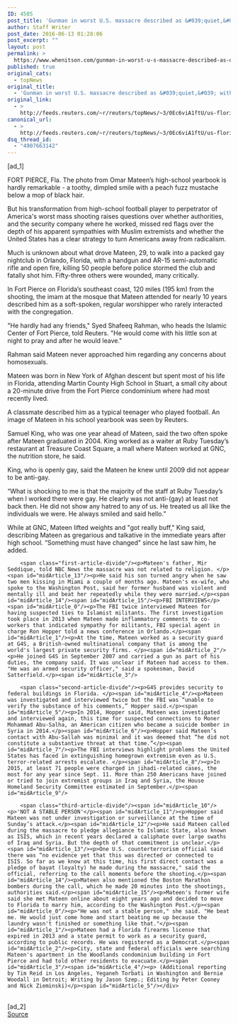 ```yaml
---
ID: 4505
post_title: 'Gunman in worst U.S. massacre described as &#039;quiet,&#039; with few friends'
author: Staff Writer
post_date: 2016-06-13 01:28:06
post_excerpt: ""
layout: post
permalink: >
  https://www.whenitson.com/gunman-in-worst-u-s-massacre-described-as-quiet-with-few-friends/
published: true
original_cats:
  - topNews
original_title:
  - 'Gunman in worst U.S. massacre described as &#039;quiet,&#039; with few friends'
original_link:
  - >
    http://feeds.reuters.com/~r/reuters/topNews/~3/0Ec6viA1ftU/us-florida-shooting-gunman-idUSKCN0YY11B
canonical_url:
  - >
    http://feeds.reuters.com/~r/reuters/topNews/~3/0Ec6viA1ftU/us-florida-shooting-gunman-idUSKCN0YY11B
dsq_thread_id:
  - "4907663142"
---
```

 [ad_1]
<br><div id="articleText">
<span id="midArticle_start"/>

<span id="midArticle_0"/><span class="focusParagraph" readability="5"><p><span class="articleLocation">FORT PIERCE, Fla.</span> The photo from Omar Mateen’s high-school yearbook is hardly remarkable - a toothy, dimpled smile with a peach fuzz mustache below a mop of black hair. </p></span><span id="midArticle_1"/><p>But his transformation from high-school football player to perpetrator of America's worst mass shooting raises questions over whether authorities, and the security company where he worked, missed red flags over the depth of his apparent sympathies with Muslim extremists and whether the United States has a clear strategy to turn Americans away from radicalism.</p><span id="midArticle_2"/><p>Much is unknown about what drove Mateen, 29, to walk into a packed gay nightclub in Orlando, Florida, with a handgun and AR-15 semi-automatic rifle and open fire, killing 50 people before police stormed the club and fatally shot him. Fifty-three others were wounded, many critically. </p><span id="midArticle_3"/><p>In Fort Pierce on Florida’s southeast coast, 120 miles (195 km) from the shooting, the imam at the mosque that Mateen attended for nearly 10 years described him as a soft-spoken, regular worshipper who rarely interacted with the congregation.</p><span id="midArticle_4"/><p>"He hardly had any friends," Syed Shafeeq Rahman, who heads the Islamic Center of Fort Pierce, told Reuters. "He would come with his little son at night to pray and after he would leave."</p><span id="midArticle_5"/><p>Rahman said Mateen never approached him regarding any concerns about homosexuals. </p><span id="midArticle_6"/><p>Mateen was born in New York of Afghan descent but spent most of his life in Florida, attending Martin County High School in Stuart, a small city about a 20-minute drive from the Fort Pierce condominium where had most recently lived.</p><span id="midArticle_7"/><p>A classmate described him as a typical teenager who played football. An image of Mateen in his school yearbook was seen by Reuters.  </p><span id="midArticle_8"/><p>Samuel King, who was one year ahead of Mateen, said the two often spoke after Mateen graduated in 2004. King worked as a waiter at Ruby Tuesday’s restaurant at Treasure Coast Square, a mall where Mateen worked at GNC, the nutrition store, he said.</p><span id="midArticle_9"/><p>King, who is openly gay, said the Mateen he knew until 2009 did not appear to be anti-gay.</p><span id="midArticle_10"/><p>“What is shocking to me is that the majority of the staff at Ruby Tuesday’s when I worked there were gay. He clearly was not anti-(gay) at least not back then. He did not show any hatred to any of us. He treated us all like the individuals we were. He always smiled and said hello.”</p><span id="midArticle_11"/><p>While at GNC, Mateen lifted weights and "got really buff," King said, describing Mateen as gregarious and talkative in the immediate years after high school. “Something must have changed" since he last saw him, he added.</p><span id="midArticle_12"/>
        
        <span class="first-article-divide"/><p>Mateen's father, Mir Seddique, told NBC News the massacre was not related to religion. </p><span id="midArticle_13"/><p>He said his son turned angry when he saw two men kissing in Miami a couple of months ago. Mateen's ex-wife, who spoke to the Washington Post, said her former husband was violent and mentally ill and beat her repeatedly while they were married.</p><span id="midArticle_14"/><span id="midArticle_15"/><p>FBI INTERVIEWS</p><span id="midArticle_0"/><p>The FBI twice interviewed Mateen for having suspected ties to Islamist militants. The first investigation took place in 2013 when Mateen made inflammatory comments to co-workers that indicated sympathy for militants, FBI special agent in charge Ron Hopper told a news conference in Orlando.</p><span id="midArticle_1"/><p>At the time, Mateen worked as a security guard at G4S, a British-owned multinational company that is among the world's largest private security firms. </p><span id="midArticle_2"/><p>He joined G4S in September 2007 and carried a gun as part of his duties, the company said. It was unclear if Mateen had access to them. "He was an armed security officer," said a spokesman, David Satterfield.</p><span id="midArticle_3"/>
        
        <span class="second-article-divide"/><p>G4S provides security to federal buildings in Florida. </p><span id="midArticle_4"/><p>Mateen was investigated and interviewed twice but the FBI was “unable to verify the substance of his comments,” Hopper said.</p><span id="midArticle_5"/><p>In 2014, Hopper said, Mateen was investigated and interviewed again, this time for suspected connections to Moner Mohammad Abu-Salha, an American citizen who became a suicide bomber in Syria in 2014.</p><span id="midArticle_6"/><p>Hopper said Mateen’s contact with Abu-Sallah was minimal and it was deemed that “he did not constitute a substantive threat at that time.”</p><span id="midArticle_7"/><p>The FBI interviews highlight problems the United States has faced in extinguishing homegrown extremism even as U.S. terror-related arrests escalate. </p><span id="midArticle_8"/><p>In 2015, at least 71 people were charged in jihadi-related cases, the most for any year since Sept. 11. More than 250 Americans have joined or tried to join extremist groups in Iraq and Syria, the House Homeland Security Committee estimated in September.</p><span id="midArticle_9"/>
        
        <span class="third-article-divide"/><span id="midArticle_10"/><p>'NOT A STABLE PERSON'</p><span id="midArticle_11"/><p>Hopper said Mateen was not under investigation or surveillance at the time of Sunday’s attack.</p><span id="midArticle_12"/><p>He said Mateen called during the massacre to pledge allegiance to Islamic State, also known as ISIS, which in recent years declared a caliphate over large swaths of Iraq and Syria. But the depth of that commitment is unclear.</p><span id="midArticle_13"/><p>One U.S. counterterrorism official said there was “no evidence yet that this was directed or connected to ISIS. So far as we know at this time, his first direct contact was a pledge of bayat (loyalty) he made during the massacre," said the official, referring to the call moments before the shooting.</p><span id="midArticle_14"/><p>Mateen also mentioned the Boston Marathon bombers during the call, which he made 20 minutes into the shootings, authorities said.</p><span id="midArticle_15"/><p>Mateen's former wife said she met Mateen online about eight years ago and decided to move to Florida to marry him, according to the Washington Post.</p><span id="midArticle_0"/><p>"He was not a stable person," she said. "He beat me. He would just come home and start beating me up because the laundry wasn't finished or something like that."</p><span id="midArticle_1"/><p>Mateen had a Florida firearms license that expired in 2013 and a state permit to work as a security guard, according to public records. He was registered as a Democrat.</p><span id="midArticle_2"/><p>City, state and federal officials were searching Mateen's apartment in the Woodlands condominium building in Fort Pierce and had told other residents to evacuate.</p><span id="midArticle_3"/><span id="midArticle_4"/><p> (Additional reporting by Tim Reid in Los Angeles, Yeganeh Torbati in Washington and Bernie Woodall in Detroit; Writing by Jason Szep.; Editing by Peter Cooney and Nick Zieminski)</p><span id="midArticle_5"/></div>
<br>[ad_2]
<br><a href="http://feeds.reuters.com/~r/reuters/topNews/~3/0Ec6viA1ftU/us-florida-shooting-gunman-idUSKCN0YY11B">Source </a>